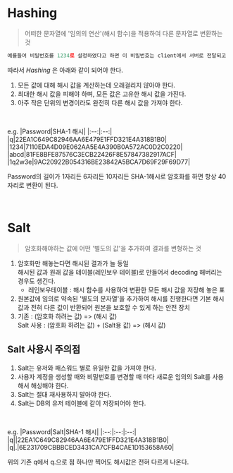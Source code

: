 # Hashing
> 어떠한 문자열에 '임의의 연산'(해시 함수)을 적용하여 다른 문자열로 변환하는 것
```js
예를들어 비밀번호를 1234로 설정하였다고 하면 이 비밀번호는 client에서 서버로 전달되고 다시 서버에서 DB로 전달될텐데 이렇게 비밀번호가 암호화되지않고 바로 노출이 되면 해커가 DB에 접근하여 쉽게 비밀번호를 알수가 있으므로 hashing이 필요하다.
```
따라서 *Hashing* 은 아래와 같이 되어야 한다.
1. 모든 값에 대해 해시 값을 계산하는데 오래걸리지 않아야 한다.
2. 최대한 해시 값을 피해야 하며, 모든 값은 고유한 해시 값을 가진다.
3. 아주 작은 단위의 변경이라도 완전히 다른 해시 값을 가져야 한다.


<br>

e.g.
|Password|SHA-1 해시|
|:--:|:--:|
|q|22EA1C649C82946AA6E479E1FFD321E4A318B1B0|
|1234|7110EDA4D09E062AA5E4A390B0A572AC0D2C0220|
|abcd|81FE8BFE87576C3ECB22426F8E57847382917ACF|
|1q2w3e|9AC20922B054316BE23842A5BCA7D69F29F69D77|

Password의 길이가 1자리든 6자리든 10자리든 SHA-1해시로 암호화를 하면 항상 40자리로 변환이 된다.


<br>

# Salt
> 암호화해야하는 값에 어떤 '별도의 값'을 추가하여 결과를 변형하는 것
1. 암호화만 해놓는다면 해시된 결과가 늘 동일 <br>
   해시된 값과 원래 값을 테이블(레인보우 테이블)로 만들어서 decoding 해버리는 경우도 생긴다.
   * 레인보우테이블 : 해시 함수를 사용하여 변환한 모든 해시 값을 저장해 놓은 표
2. 원본값에 임의로 약속된 '별도의 문자열'을 추가하여 해시를 진행한다면 기본 해시값과 전혀 다른 값이 반환되어 원본을 보호할 수 있게 하는 안전 장치
3. 기존 : (암호화 하려는 값) => (해시 값) <br>
   Salt 사용 : (암호화 하려는 값) + (Salt용 값) => (해시 값)

## Salt 사용시 주의점
1. Salt는 유저와 패스워드 별로 유일한 값을 가져야 한다.
2. 사용자 계정을 생성할 때와 비밀번호를 변경할 때 마다 새로운 임의의 Salt를 사용해서 해싱해야 한다.
3. Salt는 절대 재사용하지 말아야 한다.
4. Salt는 DB의 유저 테이블에 같이 저장되어야 한다.

<br>

e.g.
|Password|Salt|SHA-1 해시|
|:--:|:--:|:--:|
|q||22EA1C649C82946AA6E479E1FFD321E4A318B1B0|
|q|.|6E231709CBBBCED3431CA7CFB4CAE1D153658A60|

위의 기존 q에서 q.으로 점 하나만 찍어도 해시값은 전혀 다르게 나온다.